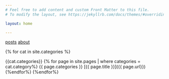 ```yaml
---
# Feel free to add content and custom Front Matter to this file.
# To modify the layout, see https://jekyllrb.com/docs/themes/#overriding-theme-defaults

layout: home

---
```

[posts](posts.md)
[about](/about/)


{% for cat in site.categories %}


{{cat.categories}}
{% for page in site.pages | where categories = cat.category%}
{{ page.categories }}
[{{ page.title }}]({{ page.url}})
{%endfor%}
{%endfor%}
